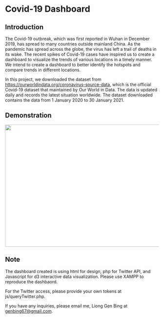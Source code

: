 # Covid-19 Dashboard

## Introduction
The Covid-19 outbreak, which was first reported in Wuhan in December 2019, has spread to many countries outside mainland China. As the pandemic has spread across the globe, the virus has left a trail of deaths in its wake. The recent spikes of Covid-19 cases have inspired us to create a dashboard to visualize the trends of various locations in a timely manner. We intend to create a dashboard to better identify the hotspots and compare trends in different locations.

In this project, we downloaded the dataset from https://ourworldindata.org/coronavirus-source-data, which is the official Covid-19 dataset that maintained by Our World in Data. The data is updated daily and records the latest situation worldwide. The dataset downloaded contains the data from 1 January 2020 to 30 January 2021. 

## Demonstration
<img src='images/animation.gif' width=800 height=400>

## Note
The dashboard created is using html for design, php for Twitter API, and Javascript for d3 interactive data visualization. Please use XAMPP to reproduce the dashbaord. 

For the Twitter access, please provide your own tokens at js/queryTwitter.php.

If you have any inquiries, please email me, Liong Gen Bing at genbing67@gmail.com.
